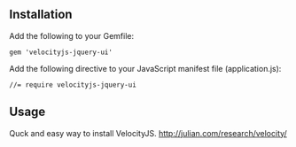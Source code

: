 ## Installation

Add the following to your Gemfile:

    gem 'velocityjs-jquery-ui'

Add the following directive to your JavaScript manifest file (application.js):

    //= require velocityjs-jquery-ui

## Usage

Quck and easy way to install VelocityJS. http://julian.com/research/velocity/

